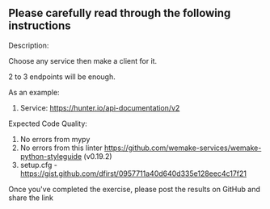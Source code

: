 ## Please carefully read through the following instructions


Description:

Choose any service then make a client for it.

2 to 3 endpoints will be enough.

As an example:

1. Service: https://hunter.io/api-documentation/v2

Expected Code Quality:

1. No errors from mypy
2. No errors from this linter https://github.com/wemake-services/wemake-python-styleguide (v0.19.2)
3. setup.cfg  - https://gist.github.com/dfirst/0957711a40d640d335e128eec4c17f21

Once you've completed the exercise, please post the results on GitHub and share the link
